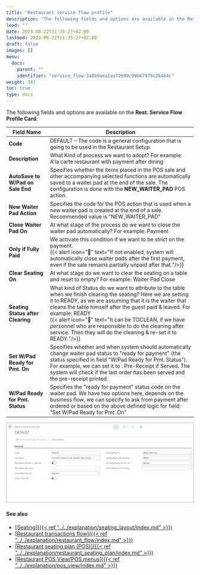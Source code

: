 ```yaml
---
title: "Restaurant service flow profile"
description: "The following fields and options are available in the Rest. Service Flow Profile Card."
lead: ""
date: 2023-08-22T11:35:27+02:00
lastmod: 2023-08-22T11:35:27+02:00
draft: false
images: []
menu:
  docs:
    parent: ""
    identifier: "service_flow-3a8b9aea1aa72699c99b67979c26464c"
weight: 343
toc: true
type: docs
---
```


The following fields and options are available on the **Rest. Service Flow Profile Card**:

| Field Name      | Description |
| ----------- | ----------- |
| **Code** | DEFAULT – The code is a general configuration that is going to be used in the Restaurant Setup. | 
| **Description** | What Kind of process we want to adopt? For example: A'la carte restaurant with payment after dining | 
| **AutoSave to W/Pad on Sale End** | Specifies whether the items placed in the POS sale and other accompanying selected functions are automatically saved to a waiter pad at the end of the sale. The configuration is done with the **NEW_WAITER_PAD** POS action. |
| **New Waiter Pad Action** | Specifies the code for the POS action that is used when a new waiter pad is created at the end of a sale. Recommended value is "NEW_WAITER_PAD" |
| **Close Waiter Pad On** | At what stage of the process do we want to close the waiter pad automatically? For example: Payment |
| **Only if Fully Paid** | We activate this condition if we want to be strict on the payment. <br> {{< alert icon="📝" text="If not enabled, system will automatically close waiter pads after the first payment, even if the sale remains partially unpaid after that."/>}} | 
| **Clear Seating On** | At what stage do we want to clear the seating on a table and reset to empty? For example: Waiter Pad Close | 
| **Seating Status after Clearing** | What kind of Status do we want to attribute to the table when we finish clearing the seating? Here we are setting it to READY, as we are assuming that it is the waiter that cleans the table himself after the guest paid & leaved. For example: READY <br> {{< alert icon="📝" text="It can be TOCLEAN, if we have personnel who are responsible to do the cleaning after service. Then they will do the cleaning & re-set it to READY."/>}} |
| **Set W/Pad Ready for Pmt. On** | Specifies whether and when system should automatically change waiter pad status to "ready for payment" (the status specified in field "W/Pad Ready for Pmt. Status"). For example, we can set it to : Pre-Receipt if Served. The system will check if the last order has been served and the pre-receipt printed. |
| **W/Pad Ready for Pmt. Status** | Specifies the "ready for payment" status code on the waiter pad. We have two options here, depends on the business flow, we can specify to ask from payment after ordered or based on the above defined logic for field: “Set W/Pad Ready for Pmt. On” |

![restaurant4](images/Rest_Service_Flow_Profile.png)

#### See also

- [<ins>Seating<ins>]({{< ref "../../explanation/seating_layout/index.md" >}})
- [<ins>Restaurant transactions flow<ins>]({{< ref "../../explanation/restaurant_flow/index.md" >}})
- [<ins>Restaurant seating plan (POS)<ins>]({{< ref "../../explanation/restaurant_seating_plan/index.md" >}})
- [<ins>Restaurant POS View/POS menus<ins>]({{< ref "../../explanation/pos_view/index.md" >}})